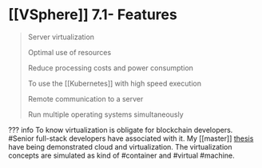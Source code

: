 # [[VSphere]] 7.1- Features

> Server virtualization
> 
> Optimal use of resources
> 
> Reduce processing costs and power consumption
> 
> To use the [[Kubernetes]] with high speed execution
> 
> Remote communication to a server
> 
> Run multiple operating systems simultaneously

??? info
     To know virtualization is obligate for blockchain developers. #Senior full-stack developers have associated with it. My [[master]] [thesis](../university/master.md) have being demonstrated cloud and virtualization. The virtualization concepts are simulated as kind of #container and #virtual #machine.